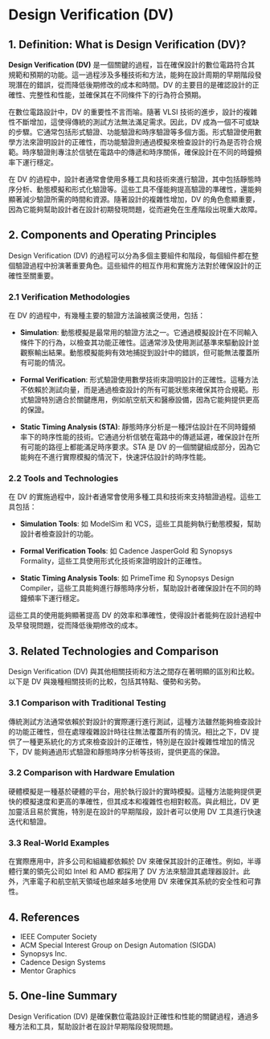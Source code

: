 # Design Verification (DV)

## 1. Definition: What is **Design Verification (DV)**?

**Design Verification (DV)** 是一個關鍵的過程，旨在確保設計的數位電路符合其規範和預期的功能。這一過程涉及多種技術和方法，能夠在設計周期的早期階段發現潛在的錯誤，從而降低後期修改的成本和時間。DV 的主要目的是確認設計的正確性、完整性和性能，並確保其在不同條件下的行為符合預期。

在數位電路設計中，DV 的重要性不言而喻。隨著 VLSI 技術的進步，設計的複雜性不斷增加，這使得傳統的測試方法無法滿足需求。因此，DV 成為一個不可或缺的步驟。它通常包括形式驗證、功能驗證和時序驗證等多個方面。形式驗證使用數學方法來證明設計的正確性，而功能驗證則通過模擬來檢查設計的行為是否符合規範。時序驗證則專注於信號在電路中的傳遞和時序關係，確保設計在不同的時鐘頻率下運行穩定。

在 DV 的過程中，設計者通常會使用多種工具和技術來進行驗證，其中包括靜態時序分析、動態模擬和形式化驗證等。這些工具不僅能夠提高驗證的準確性，還能夠顯著減少驗證所需的時間和資源。隨著設計的複雜性增加，DV 的角色愈顯重要，因為它能夠幫助設計者在設計初期發現問題，從而避免在生產階段出現重大故障。

## 2. Components and Operating Principles

Design Verification (DV) 的過程可以分為多個主要組件和階段，每個組件都在整個驗證過程中扮演著重要角色。這些組件的相互作用和實施方法對於確保設計的正確性至關重要。

### 2.1 Verification Methodologies

在 DV 的過程中，有幾種主要的驗證方法論被廣泛使用，包括：

- **Simulation**: 動態模擬是最常用的驗證方法之一。它通過模擬設計在不同輸入條件下的行為，以檢查其功能正確性。這通常涉及使用測試基準來驅動設計並觀察輸出結果。動態模擬能夠有效地捕捉到設計中的錯誤，但可能無法覆蓋所有可能的情況。

- **Formal Verification**: 形式驗證使用數學技術來證明設計的正確性。這種方法不依賴於測試向量，而是通過檢查設計的所有可能狀態來確保其符合規範。形式驗證特別適合於關鍵應用，例如航空航天和醫療設備，因為它能夠提供更高的保證。

- **Static Timing Analysis (STA)**: 靜態時序分析是一種評估設計在不同時鐘頻率下的時序性能的技術。它通過分析信號在電路中的傳遞延遲，確保設計在所有可能的路徑上都能滿足時序要求。STA 是 DV 的一個關鍵組成部分，因為它能夠在不進行實際模擬的情況下，快速評估設計的時序性能。

### 2.2 Tools and Technologies

在 DV 的實施過程中，設計者通常會使用多種工具和技術來支持驗證過程。這些工具包括：

- **Simulation Tools**: 如 ModelSim 和 VCS，這些工具能夠執行動態模擬，幫助設計者檢查設計的功能。

- **Formal Verification Tools**: 如 Cadence JasperGold 和 Synopsys Formality，這些工具使用形式化技術來證明設計的正確性。

- **Static Timing Analysis Tools**: 如 PrimeTime 和 Synopsys Design Compiler，這些工具能夠進行靜態時序分析，幫助設計者確保設計在不同的時鐘頻率下運行穩定。

這些工具的使用能夠顯著提高 DV 的效率和準確性，使得設計者能夠在設計過程中及早發現問題，從而降低後期修改的成本。

## 3. Related Technologies and Comparison

Design Verification (DV) 與其他相關技術和方法之間存在著明顯的區別和比較。以下是 DV 與幾種相關技術的比較，包括其特點、優勢和劣勢。

### 3.1 Comparison with Traditional Testing

傳統測試方法通常依賴於對設計的實際運行進行測試，這種方法雖然能夠檢查設計的功能正確性，但在處理複雜設計時往往無法覆蓋所有的情況。相比之下，DV 提供了一種更系統化的方式來檢查設計的正確性，特別是在設計複雜性增加的情況下，DV 能夠通過形式驗證和靜態時序分析等技術，提供更高的保證。

### 3.2 Comparison with Hardware Emulation

硬體模擬是一種基於硬體的平台，用於執行設計的實時模擬。這種方法能夠提供更快的模擬速度和更高的準確性，但其成本和複雜性也相對較高。與此相比，DV 更加靈活且易於實施，特別是在設計的早期階段，設計者可以使用 DV 工具進行快速迭代和驗證。

### 3.3 Real-World Examples

在實際應用中，許多公司和組織都依賴於 DV 來確保其設計的正確性。例如，半導體行業的領先公司如 Intel 和 AMD 都採用了 DV 方法來驗證其處理器設計。此外，汽車電子和航空航天領域也越來越多地使用 DV 來確保其系統的安全性和可靠性。

## 4. References

- IEEE Computer Society
- ACM Special Interest Group on Design Automation (SIGDA)
- Synopsys Inc.
- Cadence Design Systems
- Mentor Graphics

## 5. One-line Summary

Design Verification (DV) 是確保數位電路設計正確性和性能的關鍵過程，通過多種方法和工具，幫助設計者在設計早期階段發現問題。